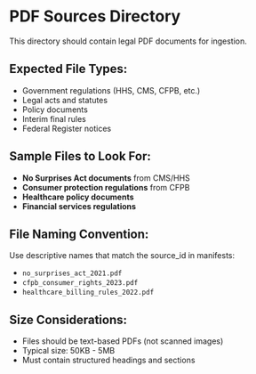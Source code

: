 # PDF Sources Directory

This directory should contain legal PDF documents for ingestion.

## Expected File Types:
- Government regulations (HHS, CMS, CFPB, etc.)
- Legal acts and statutes
- Policy documents
- Interim final rules
- Federal Register notices

## Sample Files to Look For:
- **No Surprises Act documents** from CMS/HHS
- **Consumer protection regulations** from CFPB
- **Healthcare policy documents**
- **Financial services regulations**

## File Naming Convention:
Use descriptive names that match the source_id in manifests:
- `no_surprises_act_2021.pdf`
- `cfpb_consumer_rights_2023.pdf`
- `healthcare_billing_rules_2022.pdf`

## Size Considerations:
- Files should be text-based PDFs (not scanned images)
- Typical size: 50KB - 5MB
- Must contain structured headings and sections
